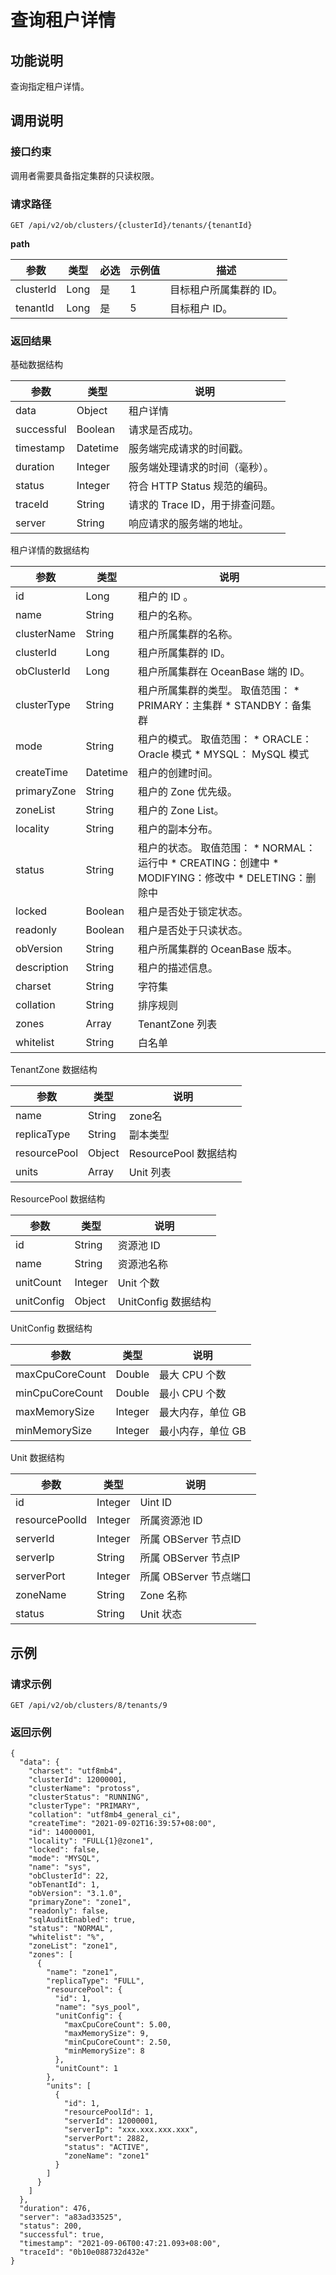 查询租户详情 
===========================



功能说明 
-------------------------

查询指定租户详情。

调用说明 
-------------------------

### 接口约束 

调用者需要具备指定集群的只读权限。

### 请求路径 

`GET /api/v2/ob/clusters/{clusterId}/tenants/{tenantId}`

**path** 


|    参数     |  类型  | 必选 | 示例值 |      描述       |
|-----------|------|----|-----|---------------|
| clusterld | Long | 是  | 1   | 目标租户所属集群的 ID。 |
| tenantId  | Long | 是  | 5   | 目标租户 ID。      |



### 返回结果 

基础数据结构


|     参数     |    类型    |          说明           |
|------------|----------|-----------------------|
| data       | Object   | 租户详情                  |
| successful | Boolean  | 请求是否成功。               |
| timestamp  | Datetime | 服务端完成请求的时间戳。          |
| duration   | Integer  | 服务端处理请求的时间（毫秒）。       |
| status     | Integer  | 符合 HTTP Status 规范的编码。 |
| traceId    | String   | 请求的 Trace ID，用于排查问题。  |
| server     | String   | 响应请求的服务端的地址。          |



租户详情的数据结构


|     参数      |    类型    |                                                                                                                                                说明                                                                                                                                                |
|-------------|----------|--------------------------------------------------------------------------------------------------------------------------------------------------------------------------------------------------------------------------------------------------------------------------------------------------|
| id          | Long     | 租户的 ID 。                                                                                                                                                                                                                                                                                         |
| name        | String   | 租户的名称。                                                                                                                                                                                                                                                                                           |
| clusterName | String   | 租户所属集群的名称。                                                                                                                                                                                                                                                                                       |
| clusterId   | Long     | 租户所属集群的 ID。                                                                                                                                                                                                                                                                                      |
| obClusterId | Long     | 租户所属集群在 OceanBase 端的 ID。                                                                                                                                                                                                                                                                                |
| clusterType | String   | 租户所属集群的类型。 取值范围： * PRIMARY：主集群   * STANDBY：备集群                                                                                                                                |
| mode        | String   | 租户的模式。 取值范围： * ORACLE： Oracle 模式   * MYSQL： MySQL 模式                                                                                                                          |
| createTime  | Datetime | 租户的创建时间。                                                                                                                                                                                                                                                                                         |
| primaryZone | String   | 租户的 Zone 优先级。                                                                                                                                                                                                                                                                                    |
| zoneList    | String   | 租户的 Zone List。                                                                                                                                                                                                                                                                                   |
| locality    | String   | 租户的副本分布。                                                                                                                                                                                                                                                                                         |
| status      | String   | 租户的状态。 取值范围： * NORMAL：运行中   * CREATING：创建中    <!-- --> * MODIFYING：修改中   * DELETING：删除中    |
| locked      | Boolean  | 租户是否处于锁定状态。                                                                                                                                                                                                                                                                                      |
| readonly    | Boolean  | 租户是否处于只读状态。                                                                                                                                                                                                                                                                                      |
| obVersion   | String   | 租户所属集群的 OceanBase 版本。                                                                                                                                                                                                                                                                                   |
| description | String   | 租户的描述信息。                                                                                                                                                                                                                                                                                         |
| charset     | String   | 字符集                                                                                                                                                                                                                                                                                              |
| collation   | String   | 排序规则                                                                                                                                                                                                                                                                                             |
| zones       | Array    | TenantZone 列表                                                                                                                                                                                                                                                                                    |
| whitelist   | String   | 白名单                                                                                                                                                                                                                                                                                              |



TenantZone 数据结构


|      参数      |   类型   |        说明         |
|--------------|--------|-------------------|
| name         | String | zone名             |
| replicaType  | String | 副本类型              |
| resourcePool | Object | ResourcePool 数据结构 |
| units        | Array  | Unit 列表           |



ResourcePool 数据结构


|     参数     |   类型    |       说明        |
|------------|---------|-----------------|
| id         | String  | 资源池 ID          |
| name       | String  | 资源池名称           |
| unitCount  | Integer | Unit 个数         |
| unitConfig | Object  | UnitConfig 数据结构 |



UnitConfig 数据结构


|       参数        |   类型    |     说明     |
|-----------------|---------|------------|
| maxCpuCoreCount | Double  | 最大 CPU 个数  |
| minCpuCoreCount | Double  | 最小 CPU 个数  |
| maxMemorySize   | Integer | 最大内存，单位 GB |
| minMemorySize   | Integer | 最小内存，单位 GB |



Unit 数据结构


|       参数       |   类型    |       说明       |
|----------------|---------|----------------|
| id             | Integer | Uint ID        |
| resourcePoolId | Integer | 所属资源池 ID       |
| serverId       | Integer | 所属 OBServer 节点ID |
| serverIp       | String  | 所属 OBServer 节点IP |
| serverPort     | Integer | 所属 OBServer 节点端口 |
| zoneName       | String  | Zone 名称        |
| status         | String  | Unit 状态        |



示例 
-----------------------

### 请求示例 

`GET /api/v2/ob/clusters/8/tenants/9`

### 返回示例 

```unknow
{
  "data": {
    "charset": "utf8mb4",
    "clusterId": 12000001,
    "clusterName": "protoss",
    "clusterStatus": "RUNNING",
    "clusterType": "PRIMARY",
    "collation": "utf8mb4_general_ci",
    "createTime": "2021-09-02T16:39:57+08:00",
    "id": 14000001,
    "locality": "FULL{1}@zone1",
    "locked": false,
    "mode": "MYSQL",
    "name": "sys",
    "obClusterId": 22,
    "obTenantId": 1,
    "obVersion": "3.1.0",
    "primaryZone": "zone1",
    "readonly": false,
    "sqlAuditEnabled": true,
    "status": "NORMAL",
    "whitelist": "%",
    "zoneList": "zone1",
    "zones": [
      {
        "name": "zone1",
        "replicaType": "FULL",
        "resourcePool": {
          "id": 1,
          "name": "sys_pool",
          "unitConfig": {
            "maxCpuCoreCount": 5.00,
            "maxMemorySize": 9,
            "minCpuCoreCount": 2.50,
            "minMemorySize": 8
          },
          "unitCount": 1
        },
        "units": [
          {
            "id": 1,
            "resourcePoolId": 1,
            "serverId": 12000001,
            "serverIp": "xxx.xxx.xxx.xxx",
            "serverPort": 2882,
            "status": "ACTIVE",
            "zoneName": "zone1"
          }
        ]
      }
    ]
  },
  "duration": 476,
  "server": "a83ad33525",
  "status": 200,
  "successful": true,
  "timestamp": "2021-09-06T00:47:21.093+08:00",
  "traceId": "0b10e088732d432e"
}
```


